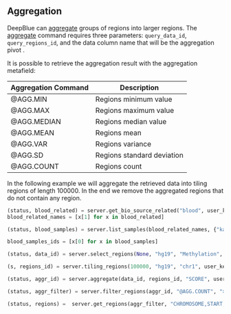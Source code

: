 ## Aggregation

DeepBlue can [aggregate](http://deepblue.mpi-inf.mpg.de/api.html#api-aggregate) groups of regions into larger regions.
The [aggregate](http://deepblue.mpi-inf.mpg.de/api.html#api-aggregate) command requires three parameters: `query_data_id`, `query_regions_id`, and the data column name that will be the aggregation pivot	.

It is possible to retrieve the aggregation result with the aggregation metafield:

| Aggregation Command | Description                |
|---------------------|----------------------------|
| @AGG.MIN            | Regions minimum value      |
| @AGG.MAX            | Regions maximum value      |
| @AGG.MEDIAN         | Regions median value       |
| @AGG.MEAN           | Regions mean               |
| @AGG.VAR            | Regions variance           |
| @AGG.SD             | Regions standard deviation |
| @AGG.COUNT          | Regions count              |


In the following example we will aggregate the retrieved data into tiling regions of length 100000.
In the end we remove the aggregated regions that do not contain any region.

```python
(status, blood_related) = server.get_bio_source_related("blood", user_key)
blood_related_names = [x[1] for x in blood_related]

(status, blood_samples) = server.list_samples(blood_related_names, {"karyotype":"cancer"}, user_key)

blood_samples_ids = [x[0] for x in blood_samples]

(status, data_id) = server.select_regions(None, "hg19", "Methylation", blood_samples_ids, None, None, "chr1", None, None, user_key)

(s, regions_id) = server.tiling_regions(100000, "hg19", "chr1", user_key)

(status, aggr_id) = server.aggregate(data_id, regions_id, "SCORE", user_key)

(status, aggr_filter) = server.filter_regions(aggr_id, "@AGG.COUNT", ">", "0", "integer", user_key)

(status, regions) =  server.get_regions(aggr_filter, "CHROMOSOME,START,END,@AGG.MIN,@AGG.MAX,@AGG.MEDIAN,@AGG.MEAN,@AGG.SD,@AGG.COUNT", user_key)
```